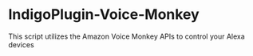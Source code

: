 # IndigoPlugin-Voice-Monkey
 This script utilizes the Amazon Voice Monkey APIs  to control your Alexa devices
